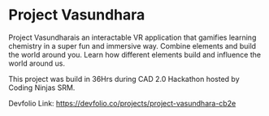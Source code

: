 # **Project Vasundhara**

Project Vasundharais an interactable VR application that gamifies learning chemistry in a super fun and immersive way. Combine elements and build the world around you. Learn how different elements build and influence the world around us.

This project was build in 36Hrs during CAD 2.0 Hackathon hosted by Coding Ninjas SRM.

Devfolio Link: https://devfolio.co/projects/project-vasundhara-cb2e

